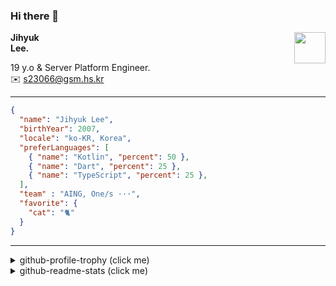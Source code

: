 ### Hi there 👋
<img src="https://github.githubassets.com/images/mona-loading-default.gif" width="50px" align="right">
</a>

**Jihyuk\
Lee.**

19 y.o & Server Platform Engineer.\
✉️ <s23066@gsm.hs.kr>

---

```json
{
  "name": "Jihyuk Lee",
  "birthYear": 2007,
  "locale": "ko-KR, Korea",
  "preferLanguages": [
    { "name": "Kotlin", "percent": 50 },
    { "name": "Dart", "percent": 25 },
    { "name": "TypeScript", "percent": 25 },
  ],
  "team" : "AING, One/s ···",
  "favorite": {
    "cat": "🐈"
  }
}
```
---
<details>
  <summary>github-profile-trophy (click me)</summary>
  
![](https://github-profile-trophy.vercel.app/?username=withJihyuk&row=1&column=8&theme=nord)
  
</details>
<details>
  <summary>github-readme-stats (click me)</summary>
  
<!--START_SECTION:waka-->
![Code Time](http://img.shields.io/badge/Code%20Time-946%20hrs-blue)

![Lines of code](https://img.shields.io/badge/%EC%A0%80%EB%8A%94%20%EC%97%AC%ED%83%9C%EA%B9%8C%EC%A7%80%20-598.2%20thousand%20%EC%A4%84%EC%9D%98%20%EC%BD%94%EB%93%9C%EB%A5%BC%20%EC%9E%91%EC%84%B1%ED%96%88%EC%96%B4%EC%9A%94.-blue)

**저는 아침형 인간이에요. 🐤** 

```text
🌞 아침                     864 commits         █████░░░░░░░░░░░░░░░░░░░░   21.56 % 
🌆 낮　                     1421 commits        █████████░░░░░░░░░░░░░░░░   35.45 % 
🌃 저녁                     1380 commits        █████████░░░░░░░░░░░░░░░░   34.43 % 
🌙 밤　                     343 commits         ██░░░░░░░░░░░░░░░░░░░░░░░   08.56 % 
```


📊 **저는 이번주를 이렇게 시간을 보냈어요.** 

```text
🕑︎ Timezone: Asia/Seoul

💬 프로그래밍 언어들: 
Java                     56 mins             ████████████████████████░   96.09 % 
YAML                     1 min               █░░░░░░░░░░░░░░░░░░░░░░░░   03.07 % 
Gradle                   0 secs              ░░░░░░░░░░░░░░░░░░░░░░░░░   00.35 % 
Kotlin                   0 secs              ░░░░░░░░░░░░░░░░░░░░░░░░░   00.32 % 
textmate                 0 secs              ░░░░░░░░░░░░░░░░░░░░░░░░░   00.09 % 

🔥 에디터들: 
IntelliJ IDEA            58 mins             █████████████████████████   100.00 % 

💻 운영 체제들: 
Mac                      58 mins             █████████████████████████   100.00 % 
```


 Last Updated on 04/08/2025 18:59:12 UTC
<!--END_SECTION:waka-->

</details>

</div>


